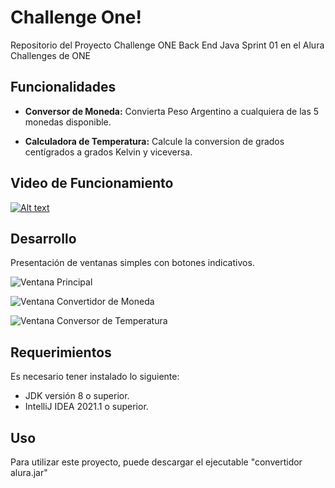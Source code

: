 # Challenge One!

Repositorio del Proyecto Challenge ONE Back End  Java Sprint 01 en el Alura Challenges de ONE 

## Funcionalidades

-   **Conversor de Moneda:**  Convierta Peso Argentino a cualquiera de las 5 monedas disponible.
    
-   **Calculadora de Temperatura:**  Calcule la conversion de grados centígrados a grados Kelvin y viceversa.

## Video de Funcionamiento

[![Alt text](https://i.ibb.co/bbzjMqg/conversor-temperatura.jpg)](https://www.youtube.com/watch?v=Bvl4-2Ya3QY)

## Desarrollo

Presentación de ventanas simples con botones indicativos.

![Ventana Principal](https://i.ibb.co/bbzjMqg/conversor-temperatura.jpg)

![Ventana Convertidor de Moneda](https://i.ibb.co/Z8VZTLw/conversor-moneda.jpg)

![Ventana Conversor de Temperatura](https://i.ibb.co/phfxgRM/conversor-temperatura.jpg)

## Requerimientos

Es necesario tener instalado lo siguiente:

-   JDK  versión 8 o superior.
-   IntelliJ IDEA 2021.1 o superior.

## Uso

Para utilizar este proyecto, puede descargar  el ejecutable "convertidor alura.jar"
